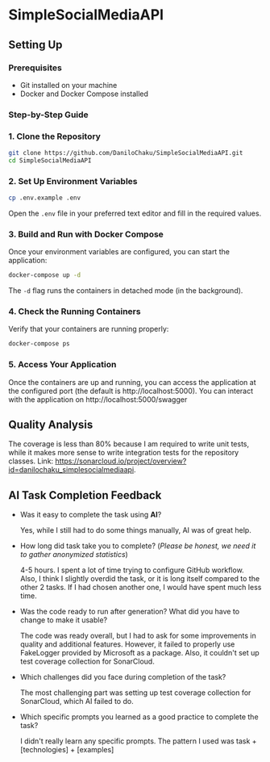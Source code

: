 # SimpleSocialMediaAPI

## Setting Up 

### Prerequisites

- Git installed on your machine
- Docker and Docker Compose installed

### Step-by-Step Guide

### 1. Clone the Repository

```bash
git clone https://github.com/DaniloChaku/SimpleSocialMediaAPI.git
cd SimpleSocialMediaAPI
```

### 2. Set Up Environment Variables

```bash
cp .env.example .env
```

Open the `.env` file in your preferred text editor and fill in the required values.

### 3. Build and Run with Docker Compose

Once your environment variables are configured, you can start the application:

```bash
docker-compose up -d
```

The `-d` flag runs the containers in detached mode (in the background).

### 4. Check the Running Containers

Verify that your containers are running properly:

```bash
docker-compose ps
```

### 5. Access Your Application

Once the containers are up and running, you can access the application at the configured port (the default is http://localhost:5000). You can interact with the application on http://localhost:5000/swagger

## Quality Analysis
The coverage is less than 80% because I am required to write unit tests, while it makes more sense to write integration tests for the repository classes. Link: https://sonarcloud.io/project/overview?id=danilochaku_simplesocialmediaapi.

## AI Task Completion Feedback
- Was it easy to complete the task using **AI**?
  
  Yes, while I still had to do some things manually, AI was of great help.

- How long did task take you to complete? (*Please be honest, we need it to gather anonymized statistics*)
  
  4-5 hours. I spent a lot of time trying to configure GitHub workflow. Also, I think I slightly overdid the task, or it is long itself compared to the other 2 tasks. If I had chosen another one, I would have spent much less time.

- Was the code ready to run after generation? What did you have to change to make it usable?
  
  The code was ready overall, but I had to ask for some improvements in quality and additional features. However, it failed to properly use FakeLogger provided by Microsoft as a package. Also, it couldn't set up test coverage collection for SonarCloud.

- Which challenges did you face during completion of the task?
  
  The most challenging part was setting up test coverage collection for SonarCloud, which AI failed to do.

- Which specific prompts you learned as a good practice to complete the task?
  
  I didn't really learn any specific prompts. The pattern I used was task + [technologies] + [examples]
